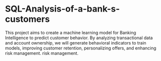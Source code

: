 # SQL-Analysis-of-a-bank-s-customers
This project aims to create a machine learning model for Banking Intelligence to predict customer behavior. By analyzing transactional data and account ownership, we will generate behavioral indicators to train models, improving customer retention, personalizing offers, and enhancing risk management. risk management.
